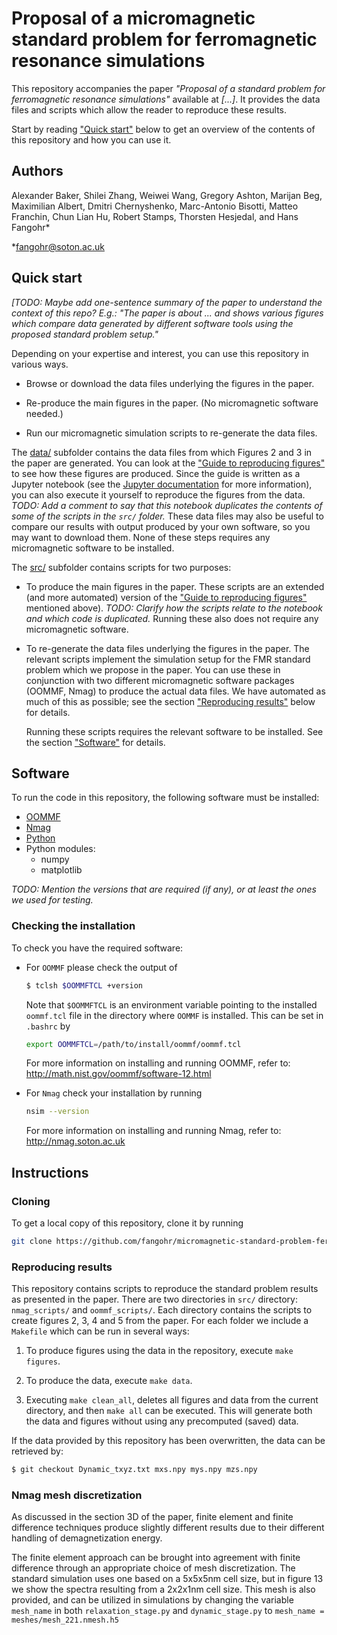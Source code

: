 # Proposal of a micromagnetic standard problem for ferromagnetic resonance simulations

This repository accompanies the paper _"Proposal of a standard problem for ferromagnetic resonance simulations"_ available at _[...]_.
It provides the data files and scripts which allow the reader to reproduce these results.

Start by reading ["Quick start"](#quick-start) below to get an overview of the contents of this repository and how you can use it.

## Authors
Alexander Baker, Shilei Zhang, Weiwei Wang, Gregory Ashton, Marijan Beg,
Maximilian Albert, Dmitri Chernyshenko, Marc-Antonio Bisotti, Matteo Franchin,
Chun Lian Hu, Robert Stamps, Thorsten Hesjedal, and Hans Fangohr*

*fangohr@soton.ac.uk

## Quick start

_[TODO: Maybe add one-sentence summary of the paper to understand the context of this repo? E.g.: "The paper is about ... and shows various figures which compare data generated by different software tools using the proposed standard problem setup."_

Depending on your expertise and interest, you can use this repository in various ways.

- Browse or download the data files underlying the figures in the paper.

- Re-produce the main figures in the paper. (No micromagnetic software needed.)

- Run our micromagnetic simulation scripts to re-generate the data files.


The [data/](./data/) subfolder contains the data files from which Figures 2 and 3 in the paper are generated. You can look at the ["Guide to reproducing figures"](Guide_to_reproducing_figures.ipynb) to see how these figures are produced. Since the guide is written as a Jupyter notebook (see the [Jupyter documentation](https://jupyter.readthedocs.org/) for more information), you can also execute it yourself to reproduce the figures from the data. _TODO: Add a comment to say that this notebook duplicates the contents of some of the scripts in the `src/` folder._ These data files may also be useful to compare our results with output produced by your own software, so you may want to download them. None of these steps requires any micromagnetic software to be installed.

The [src/](./src/) subfolder contains scripts for two purposes:

  - To produce the main figures in the paper. These scripts are an extended (and more automated) version of the ["Guide to reproducing figures"](Guide_to_reproducing_figures.ipynb) mentioned above). _TODO: Clarify how the scripts relate to the notebook and which code is duplicated._ Running these also does not require any micromagnetic software.

  - To re-generate the data files underlying the figures in the paper. The relevant scripts implement the simulation setup for the FMR standard problem which we propose in the paper. You can use these in conjunction with two different micromagnetic software packages (OOMMF, Nmag) to produce the actual data files. We have automated as much of this as possible; see the section ["Reproducing results"](#reproducing-results) below for details.

    Running these scripts requires the relevant software to be installed. See the section ["Software"](#software) for details.


## Software

To run the code in this repository, the following software must be installed:

* [OOMMF](http://math.nist.gov/oommf/)
* [Nmag](http://nmag.soton.ac.uk/nmag/)
* [Python](https://www.python.org)
* Python modules:
  * numpy
  * matplotlib

_TODO: Mention the versions that are required (if any), or at least the ones we used for testing._


### Checking the installation

To check you have the required software:

* For `OOMMF` please check the output of

    ```bash
    $ tclsh $OOMMFTCL +version
    ```

  Note that `$OOMMFTCL` is an environment variable pointing to the installed
  `oommf.tcl` file in the directory where `OOMMF` is installed. This can be
  set in `.bashrc` by

    ```bash
    export OOMMFTCL=/path/to/install/oommf/oommf.tcl
    ```
	
  For more information on installing and running OOMMF, refer to:
  http://math.nist.gov/oommf/software-12.html

* For `Nmag` check your installation by running

    ```bash
    nsim --version
    ```
    
  For more information on installing and running Nmag, refer to:
  http://nmag.soton.ac.uk
  
## Instructions

### Cloning

To get a local copy of this repository, clone it by running

```bash
git clone https://github.com/fangohr/micromagnetic-standard-problem-ferromagnetic-resonance.git
```

### Reproducing results

This repository contains scripts to reproduce the standard problem results as
presented in the paper. There are two directories in `src/` directory: `nmag_scripts/` and `oommf_scripts/`. Each directory contains the scripts to create figures 2, 3, 4 and 5 from the paper. For each folder we include a `Makefile` which can be run in several ways:

1. To produce figures using the data in the repository, execute `make figures`.

2. To produce the data, execute `make data`.

3. Executing `make clean_all`, deletes all figures and data from the current directory, and then `make all` can be executed. This will generate both the data and figures without using any precomputed (saved) data.

If the data provided by this repository has been overwritten, the data can be retrieved by:

```bash
$ git checkout Dynamic_txyz.txt mxs.npy mys.npy mzs.npy
```

### Nmag mesh discretization

As discussed in the section 3D of the paper, finite element and finite difference techniques produce slightly different results due to their different handling
of demagnetization energy.

The finite element approach can be brought into agreement with finite difference through an appropriate choice of mesh discretization. The standard simulation uses one based on a 5x5x5nm cell size, but in figure 13 we show the spectra resulting from a 2x2x1nm cell size. This mesh is also provided, and can be utilized in simulations by changing the variable `mesh_name` in both `relaxation_stage.py` and `dynamic_stage.py` to `mesh_name = meshes/mesh_221.nmesh.h5`
